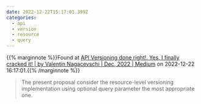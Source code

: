 ```yaml
---
date: 2022-12-22T15:17:01.399Z
categories:
  - api
  - version
  - resource
  - query
---
```

{{% marginnote %}}Found at [API Versioning done right!. Yes, I finally cracked it! | by Valentin Nagacevschi | Dec, 2022 | Medium](https://medium.com/@ValentinNagacevschi/api-versioning-done-right-2f8550b75e7) on 2022-12-22 16:17:01.{{% /marginnote %}}

> The present proposal consider the resource-level versioning implementation using optional query parameter the most appropriate one.

